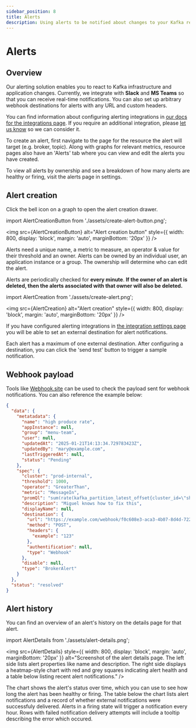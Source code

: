 ```yaml
---
sidebar_position: 8
title: Alerts
description: Using alerts to be notified about changes to your Kafka resources
---
```


# Alerts

## Overview

Our alerting solution enables you to react to Kafka infrastructure and application changes.
Currently, we integrate with **Slack** and **MS Teams** so that you can receive real-time notifications.
You can also set up arbitrary webhook destinations for alerts with any URL and custom headers.

You can find information about configuring alerting integrations in [our docs for the integrations page](/platform/navigation/settings/integrations).
If you require an additional integration, please [let us know](https://conduktor.io/roadmap) so we can consider it.

To create an alert, first navigate to the page for the resource the alert will target (e.g. broker, topic).
Along with graphs for relevant metrics, resource pages also have an 'Alerts' tab where you can view and edit the alerts you have created.

To view all alerts by ownership and see a breakdown of how many alerts are healthy or firing, visit the alerts page in settings.

## Alert creation

Click the bell icon on a graph to open the alert creation drawer.

import AlertCreationButton from './assets/create-alert-button.png';

<img src={AlertCreationButton} alt="Alert creation button" style={{ width: 800, display: 'block', margin: 'auto', marginBottom: '20px' }} />

Alerts need a unique name, a metric to measure, an operator & value for their threshold and an owner.
Alerts can be owned by an individual user, an application instance or a group. The ownership will determine who can edit the alert.

Alerts are periodically checked for **every minute**.
**If the owner of an alert is deleted, then the alerts associated with that owner will also be deleted.**

import AlertCreation from './assets/create-alert.png';

<img src={AlertCreation} alt="Alert creation" style={{ width: 800, display: 'block', margin: 'auto', marginBottom: '20px' }} />

If you have configured alerting integrations in [the integration settings page](/platform/navigation/settings/integrations) you will be able to set an external destination for alert notifications.


Each alert has a maximum of one external destination. After configuring a destination, you can click the 'send test' button to trigger a sample notification.

## Webhook payload

Tools like [Webhook.site](https://webhook.site) can be used to check the payload sent for webhook notifications.
You can also reference the example below:

```json
{
  "data": {
    "metatadata": {
      "name": "high produce rate",
      "appInstance": null,
      "group": "menu-team",
      "user": null,
      "updatedAt": "2025-01-21T14:13:34.729783423Z",
      "updatedBy": "mary@example.com",
      "lastTriggeredAt": null,
      "status": "Pending"
    },
    "spec": {
      "cluster": "prod-internal",
      "threshold": 1000,
      "operator": "GreaterThan",
      "metric": "MessageIn",
      "promQl": "sum(rate(kafka_partition_latest_offset{cluster_id=\"shadow-julien\"}[1m])) > 1000",
      "description": "Miguel knows how to fix this",
      "displayName": null,
      "destination": {
        "url": "https://example.com/webhook/f0c608e3-aca3-4b07-8d4d-7226f629ade9",
        "method": "POST",
        "headers": {
          "example": "123"
        },
        "authentification": null,
        "type": "Webhook"
      },
      "disable": null,
      "type": "BrokerAlert"
    }
  },
  "status": "resolved"
}
```

## Alert history

You can find an overview of an alert's history on the details page for that alert.

import AlertDetails from './assets/alert-details.png';

<img src={AlertDetails} style={{ width: 800, display: 'block', margin: 'auto', marginBottom: '20px' }}
  alt="Screenshot of the alert details page. The left side lists alert properties like name and description. The right side displays a heatmap-style chart with red and grey squares indicating alert health and a table below listing recent alert notifications."
  />

The chart shows the alert's status over time, which you can use to see how long the alert has been healthy or firing.
The table below the chart lists alert notifications and a record of whether external notifications were successfuly delivered.
Alerts in a firing state will trigger a notification every hour.
Rows with failed notification delivery attempts will include a tooltip describing the error which occured.
